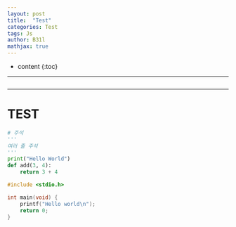 ```yaml
---
layout: post
title:  "Test"
categories: Test
tags: Js
author: B31l
mathjax: true
---
```




* content
{:toc}



---





```python

```


---

# TEST

```python
# 주석
'''
여러 줄 주석
'''
print("Hello World")
def add(3, 4):
    return 3 + 4
```

```c
#include <stdio.h>

int main(void) {
    printf("Hello world\n");
    return 0;
}
```

